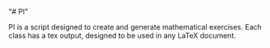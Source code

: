 "# PI" 

PI is a script designed to create and generate mathematical exercises. 
Each class has a tex output, designed to be used in any LaTeX document.